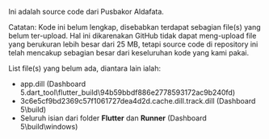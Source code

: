 Ini adalah source code dari Pusbakor Aldafata.

Catatan: Kode ini belum lengkap, disebabkan terdapat sebagian file(s) yang belum ter-upload. Hal ini dikarenakan GitHub tidak dapat meng-upload file yang berukuran lebih besar dari 25 MB, tetapi source code di repository ini telah mencakup sebagian besar dari keseluruhan kode yang kami pakai.

List file(s) yang belum ada, diantara lain ialah:

- app.dill (Dashboard 5.dart_tool\flutter_build\94b59bbdf886e2778593172ac9b240fd)
- 3c6e5cf9bd2369c57f1061727dea4d2d.cache.dill.track.dill (Dashboard 5\build)
- Seluruh isian dari folder **Flutter** dan **Runner** (Dashboard 5\build\windows)
